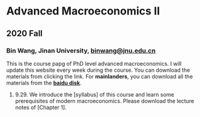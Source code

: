 # Advanced Macroeconomics II
## 2020 Fall
### Bin Wang, Jinan University, binwang@jnu.edu.cn

This is the course papg of PhD level advanced macroeconomics. I will update this website every week during the course. You can download the materials from clicking the link. For **mainlanders**, you can download all the materials from the **[baidu disk](https://pan.baidu.com/s/4jLWIlJw)**.

1. 9.29. We introduce the [syllabus] of this course and learn some prerequisites of modern macroeconomics. Please download the lecture notes of [Chapter 1].
